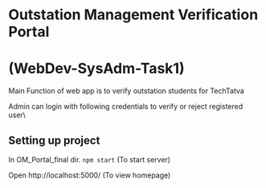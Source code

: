 # Outstation Management Verification Portal
# (WebDev-SysAdm-Task1)
Main Function of web app is to verify outstation students for TechTatva

Admin can login with following credentials to verify or reject registered user\

## Setting up project
In OM_Portal_final dir.
``npm start`` (To start server)

Open http://localhost:5000/ (To view homepage)
